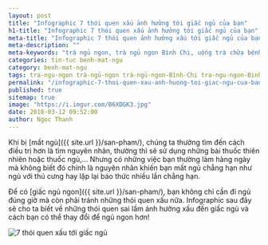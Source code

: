 ```yaml
---
layout: post
title: "Infographic 7 thói quen xấu ảnh hưởng tới giấc ngủ của bạn"
h1-title: "Infographic 7 thói quen xấu ảnh hưởng tới giấc ngủ của bạn"
meta-title: "Infographic 7 thói quen ảnh hưởng xấu tới giấc ngủ của bạn"
meta-description: ""
meta-keywords: "trà ngủ ngon, trà ngủ ngon Bình Chi, uống trà chữa bệnh mất ngủ, ngủ trưa khoa học, infographic"
categories: tin-tuc benh-mat-ngu
category: benh-mat-ngu
tags: tra-ngu-ngon trà-ngủ-ngon trà-ngủ-ngon-Bình-Chi tra-ngu-ngon-Binh-Chi thoi-quen-xau
permalink: "/infographic-7-thoi-quen-xau-anh-huong-toi-giac-ngu-cua-ban.html"
published: true
sitemap: true
image: "https://i.imgur.com/B6XDGK3.jpg"
date: 2018-03-12 09:52:00
author: Ngọc Thanh
---
```


Khi bị [mất ngủ]({{ site.url }}/san-pham/), chúng ta thường tìm đến cách điều trị hơn là tìm nguyên nhân, thường thì sẽ sử dụng những bài thuốc thiên nhiên hoặc thuốc ngủ,... Nhưng có những việc bạn thường làm hàng ngày mà không biết đó chính là nguyên nhân khiến bạn mất ngủ chẳng hạn như ngủ với thú cưng hay lặp lại báo thức nhiều lần chẳng hạn. 

Để có [giấc ngủ ngon]({{ site.url }}/san-pham/), bạn không chỉ cần đi ngủ đúng giờ mà còn phải tránh những thói quen xấu nữa. Infographic sau đây sẽ cho ta biết về những thói quen sai lầm ảnh hưởng xấu đến giấc ngủ và cách bạn có thể thay đổi để ngủ ngon hơn!

<img  src="https://i.imgur.com/scxNy6U.png" alt="7 thói quen xấu tới giấc ngủ" class="image_fade responsive-img lazy"> 
